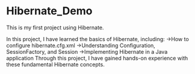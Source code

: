 # Hibernate_Demo
This is my first project using Hibernate.

In this project, I have learned the basics of Hibernate, including:
->How to configure hibernate.cfg.xml
->Understanding Configuration, SessionFactory, and Session
->Implementing Hibernate in a Java application
Through this project, I have gained hands-on experience with these fundamental Hibernate concepts.
